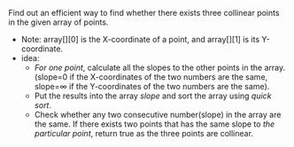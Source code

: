 Find out an efficient way to find whether there exists three collinear points in the given array of points.
* Note: array[][0] is the X-coordinate of a point, and array[][1] is its Y-coordinate.
* idea: 
  * *For one point*, calculate all the slopes to the other points in the array.(slope=0 if the X-coordinates of the two numbers are the same, slope=∞ if the Y-coordinates of the two numbers are the same).
  * Put the results into the array *slope* and sort the array using *quick sort*.
  * Check whether any two consecutive number(slope) in the array are the same. If there exists two points that has the same slope to *the particular point*, return true as the three points are collinear.
